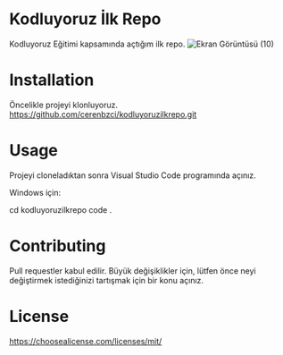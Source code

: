 # Kodluyoruz İlk Repo
Kodluyoruz Eğitimi kapsamında açtığım ilk repo.
![Ekran Görüntüsü (10)](https://github.com/user-attachments/assets/4a4612de-443a-4be1-8f56-2860e7608dfb)

# Installation
Öncelikle projeyi klonluyoruz.
https://github.com/cerenbzci/kodluyoruzilkrepo.git

# Usage
Projeyi cloneladıktan sonra Visual Studio Code programında açınız.

Windows için:

cd kodluyoruzilkrepo
code .

# Contributing
Pull requestler kabul edilir. Büyük değişiklikler için, lütfen önce neyi değiştirmek istediğinizi tartışmak için bir konu açınız.

# License
https://choosealicense.com/licenses/mit/
